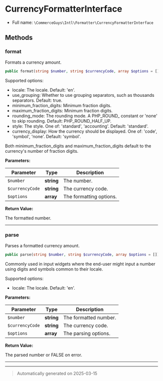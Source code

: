 
# CurrencyFormatterInterface





* Full name: `\CommerceGuys\Intl\Formatter\CurrencyFormatterInterface`



## Methods


### format

Formats a currency amount.

```php
public format(string $number, string $currencyCode, array $options = []): string
```

Supported options:
- locale:                  The locale. Default: 'en'.
- use_grouping:            Whether to use grouping separators,
                           such as thousands separators.
                           Default: true.
- minimum_fraction_digits: Minimum fraction digits.
- maximum_fraction_digits: Minimum fraction digits.
- rounding_mode:           The rounding mode.
                           A PHP_ROUND_ constant or 'none' to skip
                           rounding. Default: PHP_ROUND_HALF_UP.
- style:                   The style.
                           One of: 'standard', 'accounting'.
                           Default: 'standard'.
- currency_display:        How the currency should be displayed.
                           One of: 'code', 'symbol', 'none'.
                           Default: 'symbol'.

Both minimum_fraction_digits and maximum_fraction_digits default
to the currency's number of fraction digits.






**Parameters:**

| Parameter | Type | Description |
|-----------|------|-------------|
| `$number` | **string** | The number. |
| `$currencyCode` | **string** | The currency code. |
| `$options` | **array** | The formatting options. |


**Return Value:**

The formatted number.




***

### parse

Parses a formatted currency amount.

```php
public parse(string $number, string $currencyCode, array $options = []): string|false
```

Commonly used in input widgets where the end-user might input
a number using digits and symbols common to their locale.

Supported options:
- locale: The locale. Default: 'en'.






**Parameters:**

| Parameter | Type | Description |
|-----------|------|-------------|
| `$number` | **string** | The formatted number. |
| `$currencyCode` | **string** | The currency code. |
| `$options` | **array** | The parsing options. |


**Return Value:**

The parsed number or FALSE on error.




***


***
> Automatically generated on 2025-03-15
